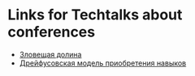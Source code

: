 # Links for Techtalks about conferences

  - [Зловещая долина](https://ru.wikipedia.org/wiki/%D0%97%D0%BB%D0%BE%D0%B2%D0%B5%D1%89%D0%B0%D1%8F_%D0%B4%D0%BE%D0%BB%D0%B8%D0%BD%D0%B0)
  - [Дрейфусовская модель приобретения навыков](https://ru.wikipedia.org/wiki/%D0%94%D1%80%D0%B5%D0%B9%D1%84%D1%83%D1%81%D0%BE%D0%B2%D1%81%D0%BA%D0%B0%D1%8F_%D0%BC%D0%BE%D0%B4%D0%B5%D0%BB%D1%8C_%D0%BF%D1%80%D0%B8%D0%BE%D0%B1%D1%80%D0%B5%D1%82%D0%B5%D0%BD%D0%B8%D1%8F_%D0%BD%D0%B0%D0%B2%D1%8B%D0%BA%D0%BE%D0%B2)